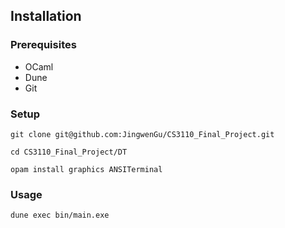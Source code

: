 ## Installation

### Prerequisites

- OCaml
- Dune
- Git

### Setup

```
git clone git@github.com:JingwenGu/CS3110_Final_Project.git

cd CS3110_Final_Project/DT

opam install graphics ANSITerminal
```
### Usage
```
dune exec bin/main.exe
```